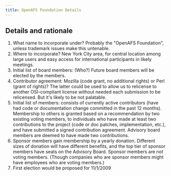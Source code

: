 ```yaml
---
title: OpenAFS Foundation Details
---
```


Details and rationale
---------------------

1.  What name to incorporate under? Probably the "OpenAFS Foundation",
    unless trademark issues make this untenable.
2.  Where to incorporate? New York City area, for central location among
    large users and easy access for international participants in likely
    meetings.
3.  Initial list of board members: (Who?) Future board members will be
    elected by the members.
4.  Contributor agreement: Mozilla (code grant, no additional rights) or
    Perl (grant of rights)? The latter could be used to allow us to
    relicense to another OSI-compliant license without needed each
    submission to be relicensed. But it's likely to be not palatable.
5.  Initial list of members: consists of currently active contributors
    (have had code or documentation change committed in the past 12
    months). Membership to others is granted based on a recommendation
    by two existing voting members, to individuals who have made at
    least two contributions to the project (code or doc patches,
    implementation, etc.), and have submitted a signed contribution
    agreement. Advisory board members are deemed to have made two
    contributions.
6.  Sponsor members gain membership by a yearly donation. Different
    sizes of donation will have different benefits, and the top tier of
    sponsor members have seats on the Advisory Board. Sponsor members
    are not voting members. (Though companies who are sponsor members
    might have employees who are voting members.)
7.  First election would be proposed for 11/1/2009

